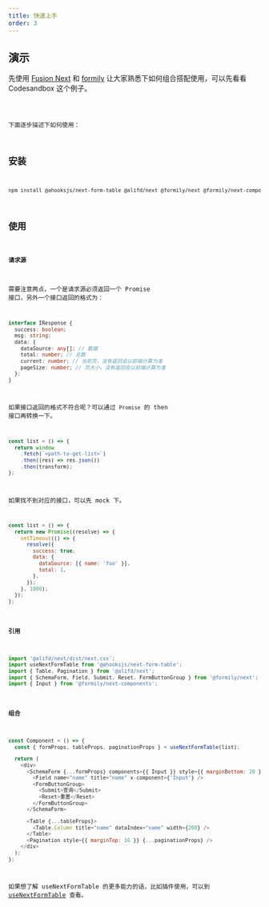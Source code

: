 ```yaml
---
title: 快速上手
order: 3
---
```


## 演示

先使用 [Fusion Next](https://fusion.design/pc/component/doc/102) 和 [formily](formilyjs.org) 让大家熟悉下如何组合搭配使用，可以先看看 Codesandbox 这个例子。

<code src="./demo.tsx" inline />

下面逐步描述下如何使用：

## 安装

```sh
npm install @ahooksjs/next-form-table @alifd/next @formily/next @formily/next-components --save
```

## 使用

#### 请求源

需要注意两点，一个是请求源必须返回一个 Promise 接口，另外一个接口返回的格式为：

```ts
interface IResponse {
  success: boolean;
  msg: string;
  data: {
    dataSource: any[]; // 数据
    total: number; // 总数
    current: number; // 当前页，没有返回会以前端计算为准
    pageSize: number; // 页大小，没有返回会以前端计算为准
  };
}
```

如果接口返回的格式不符合呢？可以通过 `Promise` 的 then 接口再转换一下。

```js
const list = () => {
  return window
    .fetch(`<path-to-get-list>`)
    .then((res) => res.json())
    .then(transform);
};
```

如果找不到对应的接口，可以先 mock 下。

```js
const list = () => {
  return new Promise((resolve) => {
    setTimeout(() => {
      resolve({
        success: true,
        data: {
          dataSource: [{ name: 'foo' }],
          total: 1,
        },
      });
    }, 1000);
  });
};
```

#### 引用

```js
import '@alifd/next/dist/next.css';
import useNextFormTable from '@ahooksjs/next-form-table';
import { Table, Pagination } from '@alifd/next';
import { SchemaForm, Field, Submit, Reset, FormButtonGroup } from '@formily/next';
import { Input } from '@formily/next-components';
```

#### 组合

```js
const Component = () => {
  const { formProps, tableProps, paginationProps } = useNextFormTable(list);

  return (
    <div>
      <SchemaForm {...formProps} components={{ Input }} style={{ marginBottom: 20 }} inline>
        <Field name="name" title="name" x-component={'Input'} />
        <FormButtonGroup>
          <Submit>查询</Submit>
          <Reset>重置</Reset>
        </FormButtonGroup>
      </SchemaForm>

      <Table {...tableProps}>
        <Table.Column title="name" dataIndex="name" width={200} />
      </Table>
      <Pagination style={{ marginTop: 16 }} {...paginationProps} />
    </div>
  );
};
```

如果想了解 useNextFormTable 的更多能力的话，比如插件使用，可以到 [useNextFormTable](./next/next-form-table) 查看。